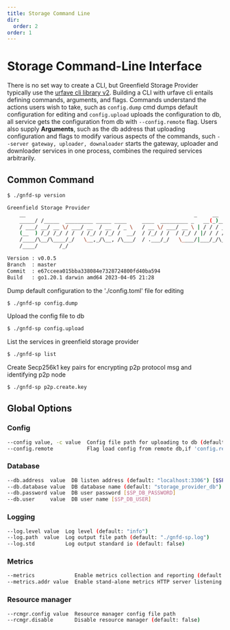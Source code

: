 ```yaml
---
title: Storage Command Line
dir:
  order: 2
order: 1
---
```


# Storage Command-Line Interface

There is no set way to create a CLI, but Greenfield Storage Provider typically use the [urfave cli library v2](https://github.com/urfave/cli).
Building a CLI with urfave cli entails defining commands, arguments, and flags. Commands understand the
actions users wish to take, such as `config.dump` cmd dumps default configuration for editing and `config.upload` 
uploads the configuration to db, all service gets the configuration from db with `--config.remote` flag.
Users also supply **Arguments**, such as the db address that uploading configuration and flags to modify 
various aspects of the commands, such `--server gateway, uploader, downaloader` starts the gateway, uploader 
and downloader services in one process, combines the required services arbitrarily.

## Common Command

```bash
$ ./gnfd-sp version

Greenfield Storage Provider
    __                                                       _     __
    _____/ /_____  _________ _____ ____     ____  _________ _   __(_)___/ /__  _____
    / ___/ __/ __ \/ ___/ __  / __  / _ \   / __ \/ ___/ __ \ | / / / __  / _ \/ ___/
    (__  ) /_/ /_/ / /  / /_/ / /_/ /  __/  / /_/ / /  / /_/ / |/ / / /_/ /  __/ /
    /____/\__/\____/_/   \__,_/\__, /\___/  / .___/_/   \____/|___/_/\__,_/\___/_/
    /____/       /_/

Version : v0.0.5
Branch  : master
Commit  : e67cceea015bba338084e7328724800fd40ba594
Build   : go1.20.1 darwin amd64 2023-04-05 21:28
```

Dump default configuration to the './config.toml' file for editing
```bash
$ ./gnfd-sp config.dump
```

Upload the config file to db
```bash
$ ./gnfd-sp config.upload
```

List the services in greenfield storage provider
```bash
$ ./gnfd-sp list
```

Create Secp256k1 key pairs for encrypting p2p protocol msg and identifying p2p node
```bash
$ ./gnfd-sp p2p.create.key
```

## Global Options

### Config
```bash
--config value, -c value  Config file path for uploading to db (default: "./config.toml")
--config.remote           Flag load config from remote db,if 'config.remote' be set, the db.user, db.password and db.address flags are needed, otherwise use the default value (default: false)
```

### Database
```bash
--db.address  value  DB listen address (default: "localhost:3306") [$SP_DB_ADDRESS]
--db.database value  DB database name (default: "storage_provider_db") [$SP_DB_DATABASE]
--db.password value  DB user password [$SP_DB_PASSWORD]
--db.user     value  DB user name [$SP_DB_USER]
```

### Logging
```bash
--log.level value  Log level (default: "info")
--log.path  value  Log output file path (default: "./gnfd-sp.log")
--log.std          Log output standard io (default: false)
```

### Metrics
```bash
--metrics             Enable metrics collection and reporting (default: false)
--metrics.addr value  Enable stand-alone metrics HTTP server listening address (default: "localhost:24036")
```

### Resource manager
```bash
--rcmgr.config value  Resource manager config file path
--rcmgr.disable       Disable resource manager (default: false)
```